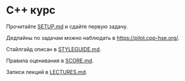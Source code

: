 # С++ курс

Прочитайте [SETUP.md](SETUP.md) и сдайте первую задачу.

Дедлайны по задачам можно наблюдать в https://pilot.cpp-hse.org/.

Стайлгайд описан в [STYLEGUIDE.md](STYLEGUIDE.md).

Правила оценивания в [SCORE.md](SCORE.md).

Записи лекций в [LECTURES.md](LECTURES.md).

